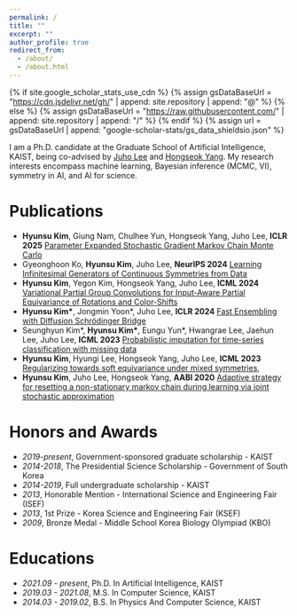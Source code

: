 ```yaml
---
permalink: /
title: ""
excerpt: ""
author_profile: true
redirect_from: 
  - /about/
  - /about.html
---
```


{% if site.google_scholar_stats_use_cdn %}
{% assign gsDataBaseUrl = "https://cdn.jsdelivr.net/gh/" | append: site.repository | append: "@" %}
{% else %}
{% assign gsDataBaseUrl = "https://raw.githubusercontent.com/" | append: site.repository | append: "/" %}
{% endif %}
{% assign url = gsDataBaseUrl | append: "google-scholar-stats/gs_data_shieldsio.json" %}

<span class='anchor' id='about-me'></span>

I am a Ph.D. candidate at the Graduate School of Artificial Intelligence, KAIST, being co-advised by [Juho Lee](https://juho-lee.github.io/) and [Hongseok Yang](https://sites.google.com/view/hongseokyang/home). My research interests encompass machine learning, Bayesian inference (MCMC, VI), symmetry in AI, and AI for science.

# Publications 
- **Hyunsu Kim**, Giung Nam, Chulhee Yun, Hongseok Yang, Juho Lee, **ICLR 2025** [Parameter Expanded Stochastic Gradient Markov Chain Monte Carlo](https://openreview.net/forum?id=exgLs4snap&referrer=%5BAuthor%20Console%5D(%2Fgroup%3Fid%3DICLR.cc%2F2025%2FConference%2FAuthors%23your-submissions))
- Gyeonghoon Ko, **Hyunsu Kim**, Juho Lee, **NeurIPS 2024** [Learning Infinitesimal Generators of Continuous Symmetries from Data](https://neurips.cc/Conferences/2024)
- **Hyunsu Kim**, Yegon Kim, Hongseok Yang, Juho Lee, **ICML 2024** [Variational Partial Group Convolutions for Input-Aware Partial Equivariance of Rotations and Color-Shifts](https://arxiv.org/abs/2407.04271)
- **Hyunsu Kim\***, Jongmin Yoon\*, Juho Lee, **ICLR 2024** [Fast Ensembling with Diffusion Schrödinger Bridge](https://arxiv.org/abs/2404.15814)
- Seunghyun Kim\*, **Hyunsu Kim\***, Eungu Yun\*, Hwangrae Lee, Jaehun Lee, Juho Lee, **ICML 2023** [Probabilistic imputation for time-series classification with missing data](https://arxiv.org/abs/2308.06738)
- **Hyunsu Kim**, Hyungi Lee, Hongseok Yang, Juho Lee, **ICML 2023** [Regularizing towards soft equivariance under mixed symmetries](https://arxiv.org/abs/2306.00356),
- **Hyunsu Kim**, Juho Lee, Hongseok Yang, **AABI 2020** [Adaptive strategy for resetting a non-stationary markov chain during learning via joint stochastic approximation](https://openreview.net/pdf?id=fuHh4CC3-5Z)

# Honors and Awards
- *2019-present*, Government-sponsored graduate scholarship - KAIST
- *2014-2018*, The Presidential Science Scholarship - Government of South Korea
- *2014-2019*, Full undergraduate scholarship - KAIST
- *2013*, Honorable Mention - International Science and Engineering Fair (ISEF)
- *2013*, 1st Prize - Korea Science and Engineering Fair (KSEF) 
- *2009*, Bronze Medal - Middle School Korea Biology Olympiad (KBO)

# Educations
- *2021.09 - present*, Ph.D. In Artificial Intelligence, KAIST
- *2019.03 - 2021.08*, M.S. In Computer Science, KAIST
- *2014.03 - 2019.02*, B.S. In Physics And Computer Science, KAIST
